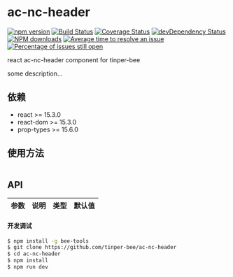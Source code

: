 # ac-nc-header

[![npm version](https://img.shields.io/npm/v/ac-nc-header.svg)](https://www.npmjs.com/package/ac-nc-header)
[![Build Status](https://img.shields.io/travis/tinper-bee/ac-nc-header/master.svg)](https://travis-ci.org/tinper-bee/ac-nc-header)
[![Coverage Status](https://coveralls.io/repos/github/tinper-bee/ac-nc-header/badge.svg?branch=master)](https://coveralls.io/github/tinper-bee/ac-nc-header?branch=master)
[![devDependency Status](https://img.shields.io/david/dev/tinper-bee/ac-nc-header.svg)](https://david-dm.org/tinper-bee/ac-nc-header#info=devDependencies)
[![NPM downloads](http://img.shields.io/npm/dm/ac-nc-header.svg?style=flat)](https://npmjs.org/package/ac-nc-header)
[![Average time to resolve an issue](http://isitmaintained.com/badge/resolution/tinper-bee/ac-nc-header.svg)](http://isitmaintained.com/project/tinper-bee/ac-nc-header "Average time to resolve an issue")
[![Percentage of issues still open](http://isitmaintained.com/badge/open/tinper-bee/ac-nc-header.svg)](http://isitmaintained.com/project/tinper-bee/ac-nc-header "Percentage of issues still open")


react ac-nc-header component for tinper-bee

some description...

## 依赖

- react >= 15.3.0
- react-dom >= 15.3.0
- prop-types >= 15.6.0

## 使用方法

```js

```



## API

|参数|说明|类型|默认值|
|:--|:---:|:--:|---:|

#### 开发调试

```sh
$ npm install -g bee-tools
$ git clone https://github.com/tinper-bee/ac-nc-header
$ cd ac-nc-header
$ npm install
$ npm run dev
```
